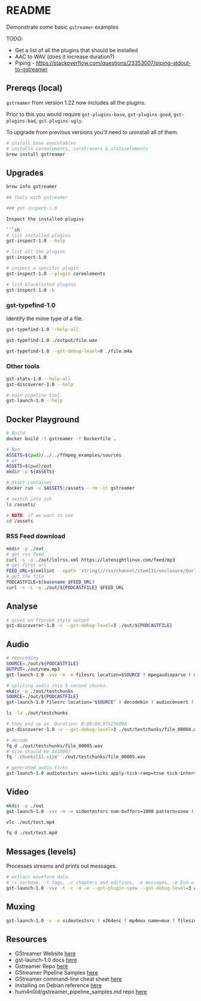 # README  

Demonstrate some basic `gstreamer` examples  

TODO:

* Get a list of all the plugins that should be installed
* AAC to WAV (does it increase duration?)
* Piping - https://stackoverflow.com/questions/23353007/piping-stdout-to-gstreamer

## Prereqs (local)

`gstreamer` from version 1.22 now includes all the plugins.  

Prior to this you would require `gst-plugins-base`, `gst-plugins-good`, `gst-plugins-bad`, `gst-plugins-ugly`.  

To upgrade from previous versions you'll need to uninstall all of them.  

```sh
# install base executables
# installs coreelements, coretracers & staticelements
brew install gstreamer
```

## Upgrades

```sh
brew info gstreamer

## Tools with gstreamer

### gst-inspect-1.0

Inspect the installed plugins  

```sh
# list installed plugins
gst-inspect-1.0 --help 

# list all the plugins
gst-inspect-1.0   

# inspect a specific plugin
gst-inspect-1.0 --plugin coreelements

# list blacklisted plugins
gst-inspect-1.0 -b
```

### gst-typefind-1.0

Identify the mime type of a file.  

```sh
gst-typefind-1.0 --help-all 

gst-typefind-1.0 ./output/file.wav

gst-typefind-1.0 --gst-debug-level=9 ./file.m4a
```

### Other tools

```sh
gst-stats-1.0 --help-all    
gst-discoverer-1.0 --help 
```

```sh
# main pipeline tool
gst-launch-1.0 --help 
```

## Docker Playground

```sh
# Build
docker build -t gstreamer -f Dockerfile . 

# Run
ASSETS=$(pwd)/../../ffmpeg_examples/sources
# or
ASSETS=$(pwd)/out
mkdir -p ${ASSETS}

# Start container
docker run -v $ASSETS:/assets --rm -it gstreamer 

# switch into zsh
ls /assets/

# NOTE: if we want to use 
cd /assets
```

### RSS Feed download

```sh
mkdir -p ./out
# get rss feed
curl -s -o ./out/lnlrss.xml https://latenightlinux.com/feed/mp3
# get first url
FEED_URL=$(xmllint --xpath 'string(//rss/channel/item[1]/enclosure/@url)' --format --pretty 2 ./out/lnlrss.xml)
# get the file
PODCASTFILE=$(basename $FEED_URL)
curl -s -L -o ./out/${PODCASTFILE} $FEED_URL
```

## Analyse

```sh
# gives an ffprobe style output
gst-discoverer-1.0 -v --gst-debug-level=3 ./out/${PODCASTFILE}
```

## Audio

```sh
# reencoding
SOURCE=./out/${PODCASTFILE}
OUTPUT=./out/new.mp3
gst-launch-1.0 -vvv -m -e filesrc location=$SOURCE ! mpegaudioparse ! mpg123audiodec ! audioconvert ! lamemp3enc ! filesink location=$OUTPUT

# spliting audio into 5 second chunks.
mkdir -p ./out/testchunks
SOURCE=./out/${PODCASTFILE}
gst-launch-1.0 filesrc location="$SOURCE" ! decodebin ! audioconvert ! splitmuxsink location=./out/testchunks/file_%05d.wav muxer=wavenc max-size-time=5000000000

ls -la ./out/testchunks

# they end up as  Duration: 0:00:04.975238096
gst-discoverer-1.0 -v --gst-debug-level=3 ./out/testchunks/file_00004.wav

# decode
fq d ./out/testchunks/file_00005.wav 
# size should be 441000?  
fq '.chunks[1].size' ./out/testchunks/file_00005.wav 

# generated audio ticks
gst-launch-1.0 audiotestsrc wave=ticks apply-tick-ramp=true tick-interval=100000000 freq=10000 volume=0.4 marker-tick-period=10 sine-periods-per-tick=20 ! audioconvert ! lamemp3enc ! filesink location=./out/testaudio.mp3
```

## Video

```sh
mkdir -p ./out
gst-launch-1.0 -vvv -m -e videotestsrc num-buffers=1000 pattern=snow ! x264enc qp-min=18 ! mp4mux ! filesink location=./out/test.mp4 

vlc ./out/test.mp4

fq d ./out/test.mp4
```

## Messages (levels)

Processes streams and prints out messages.  

```sh
# extract waveform data.  
# -v verbose, -t tags, -c chapters and editions, -m messages, -e End of stream on shutdown
gst-launch-1.0 -vvv -t -c -m -e --gst-plugin-spew --gst-debug-level=3 uridecodebin uri=file://$(pwd)/out/LNL209.mp3 ! audioconvert ! level name=levels interval=100000000 post-messages=true ! fakesink qos=false name=outsink > ./out/levels.log
```

## Muxing

```sh
gst-launch-1.0 -v -e videotestsrc ! x264enc ! mp4mux name=mux ! filesink location="./out/testmux.mp4" audiotestsrc ! lamemp3enc ! mux.
```

## Resources

* GStreamer Website [here](https://gstreamer.freedesktop.org/)
* gst-launch-1.0 docs [here](https://gstreamer.freedesktop.org/documentation/tools/gst-launch.html?gi-language=c)
* Gstreamer Repo [here](https://gitlab.freedesktop.org/gstreamer/gstreamer)  
* GStreamer Pipeline Samples [here](https://gist.github.com/hum4n0id/cda96fb07a34300cdb2c0e314c14df0a)
* GStreamer command-line cheat sheet [here](https://github.com/matthew1000/gstreamer-cheat-sheet)
* Installing on Debian reference [here](https://gstreamer.freedesktop.org/documentation/installing/on-linux.html?gi-language=c)  
* hum4n0id/gstreamer_pipeline_samples.md repo [here](https://gist.github.com/hum4n0id/cda96fb07a34300cdb2c0e314c14df0a#record-to-file)  
